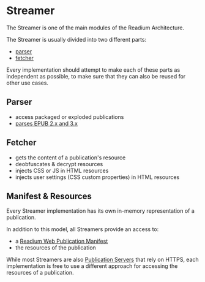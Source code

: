 # Streamer

The Streamer is one of the main modules of the Readium Architecture.

The Streamer is usually divided into two different parts:

- [parser](#parser)
- [fetcher](#fetcher)

Every implementation should attempt to make each of these parts as independent as possible, to make sure that they can also be reused for other use cases.

## Parser

* access packaged or exploded publications
* [parses EPUB 2.x and 3.x](parser/metadata.md)

## Fetcher

* gets the content of a publication's resource
* deobfuscates & decrypt resources
* injects CSS or JS in HTML resources
* injects user settings (CSS custom properties) in HTML resources

## Manifest & Resources

Every Streamer implementation has its own in-memory representation of a publication.

In addition to this model, all Streamers provide an access to:

* a [Readium Web Publication Manifest](https://readium.org/webpub-manifest)
* the resources of the publication

While most Streamers are also [Publication Servers](../server) that rely on HTTPS, each implementation is free to use a different approach for accessing the resources of a publication.
